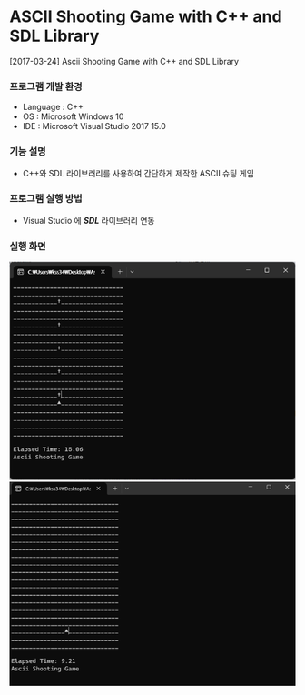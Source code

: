 # ASCII Shooting Game with C++ and SDL Library
[2017-03-24] Ascii Shooting Game with C++ and SDL Library

### 프로그램 개발 환경
- Language : C++
- OS : Microsoft Windows 10
- IDE : Microsoft Visual Studio 2017 15.0

### 기능 설명
- C++와 SDL 라이브러리를 사용하여 간단하게 제작한 ASCII 슈팅 게임

### 프로그램 실행 방법
- Visual Studio 에 ***SDL*** 라이브러리 연동

### 실행 화면

![실행 화면](picture1.png)
![실행 화면](picture2.gif)
